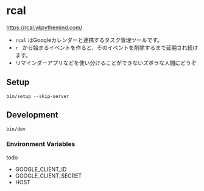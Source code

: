 # rcal

https://rcal.ykpythemind.com/

- `rcal` はGoogleカレンダーと連携するタスク管理ツールです。
- `r ` から始まるイベントを作ると、そのイベントを削除するまで延期され続けます。
- リマインダーアプリなどを使い分けることができないズボラな人間にどうぞ

## Setup

```
bin/setup --skip-server
```

## Development

```
bin/dev
```

### Environment Variables

todo

- GOOGLE_CLIENT_ID
- GOOGLE_CLIENT_SECRET
- HOST
